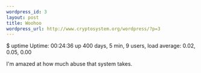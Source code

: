 ```yaml
--- 
wordpress_id: 3
layout: post
title: Woohoo
wordpress_url: http://www.cryptosystem.org/wordpress/?p=3
---
```

$ uptime
    Uptime:  00:24:36 up 400 days, 5 min,  9 users,  load average: 0.02, 0.05, 0.00

I'm amazed at how much abuse that system takes.
